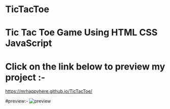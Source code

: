 # TicTacToe
# Tic Tac Toe Game Using HTML CSS JavaScript

# Click on the link below to preview my project :- 
https://mrhappyhere.github.io/TicTacToe/

#preview:-
![preview](https://user-images.githubusercontent.com/80676763/173238339-0527df9b-5a19-48f0-a504-39f8958317b0.jpg)
